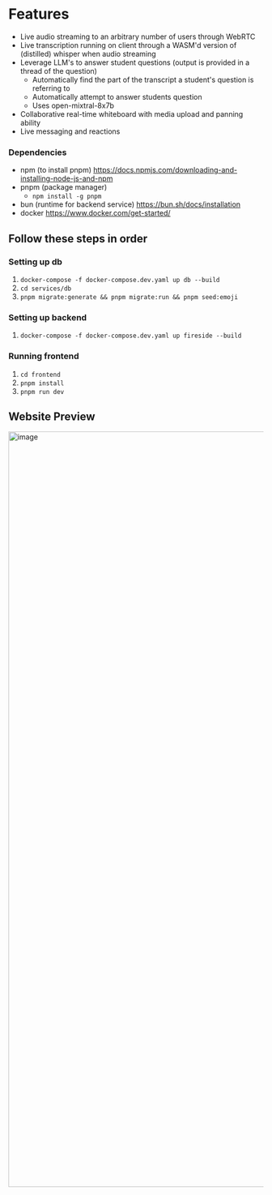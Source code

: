 # Features
- Live audio streaming to an arbitrary number of users through WebRTC
- Live transcription running on client through a WASM'd version of (distilled) whisper when audio streaming
- Leverage LLM's to answer student questions (output is provided in a thread of the question)
  - Automatically find the part of the transcript a student's question is referring to
  - Automatically attempt to answer students question
  - Uses open-mixtral-8x7b
- Collaborative real-time whiteboard with media upload and panning ability
- Live messaging and reactions


 

### Dependencies

- npm (to install pnpm) https://docs.npmjs.com/downloading-and-installing-node-js-and-npm
- pnpm (package manager)
  - `npm install -g pnpm`
- bun (runtime for backend service) https://bun.sh/docs/installation
- docker https://www.docker.com/get-started/

## Follow these steps in order

### Setting up db

1. `docker-compose -f docker-compose.dev.yaml up db --build`
2. `cd services/db`
3. `pnpm migrate:generate && pnpm migrate:run && pnpm seed:emoji`

### Setting up backend

1. `docker-compose -f docker-compose.dev.yaml up fireside --build`

### Running frontend

1. `cd frontend`
2. `pnpm install`
3. `pnpm run dev`

## Website Preview

<img width="1491" alt="image" src="https://github.com/RobPruzan/fireside/assets/97781863/fc54f76c-26eb-484b-9e8e-e462b7193f1b">
